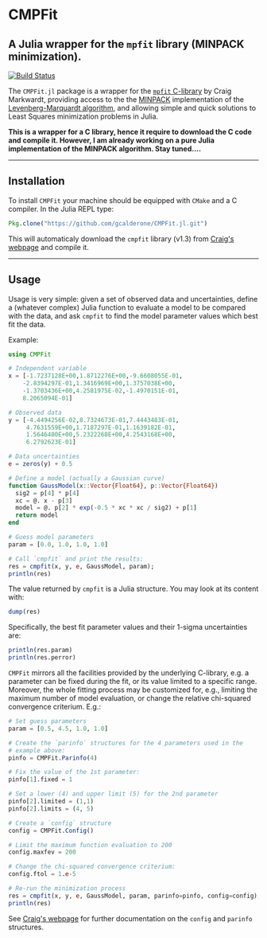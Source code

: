 # CMPFit
## A Julia wrapper for the `mpfit` library (MINPACK minimization).

[![Build Status](https://travis-ci.org/gcalderone/CMPFit.jl.svg?branch=master)](https://travis-ci.org/gcalderone/CMPFit.jl)

The `CMPFit.jl` package is a wrapper for
the
[`mpfit` C-library](https://www.physics.wisc.edu/~craigm/idl/cmpfit.html) by
Craig Markwardt, providing access to the
the [MINPACK](http://www.netlib.org/minpack/) implementation of
the
[Levenberg-Marquardt algorithm](https://en.wikipedia.org/wiki/Levenberg%E2%80%93Marquardt_algorithm),
and allowing simple and quick solutions to Least Squares minimization
problems in Julia.


**This is a wrapper for a C library, hence it require to download the
C code and compile it.  However, I am already
working on a pure Julia implementation of the MINPACK algorithm. Stay
tuned....**


-------

## Installation

To install `CMPFit` your machine should be equipped with `CMake` and a
C compiler.  In the Julia REPL type:

``` julia
Pkg.clone("https://github.com/gcalderone/CMPFit.jl.git")
```

This will automaticaly download the `cmpfit` library (v1.3)
from
[Craig's webpage](https://www.physics.wisc.edu/~craigm/idl/cmpfit.html) and
compile it.


-------

## Usage

Usage is very simple: given a set of observed data and uncertainties,
define a (whatever complex) Julia function to evaluate a model to be
compared with the data, and ask `cmpfit` to find the model parameter
values which best fit the data.

Example:

``` julia
using CMPFit

# Independent variable
x = [-1.7237128E+00,1.8712276E+00,-9.6608055E-01,
    -2.8394297E-01,1.3416969E+00,1.3757038E+00,
    -1.3703436E+00,4.2581975E-02,-1.4970151E-01,
    8.2065094E-01]

# Observed data
y = [-4.4494256E-02,8.7324673E-01,7.4443483E-01,
     4.7631559E+00,1.7187297E-01,1.1639182E-01,
     1.5646480E+00,5.2322268E+00,4.2543168E+00,
     6.2792623E-01]

# Data uncertainties
e = zeros(y) + 0.5

# Define a model (actually a Gaussian curve)
function GaussModel(x::Vector{Float64}, p::Vector{Float64})
  sig2 = p[4] * p[4]
  xc = @. x - p[3]
  model = @. p[2] * exp(-0.5 * xc * xc / sig2) + p[1]
  return model
end

# Guess model parameters
param = [0.0, 1.0, 1.0, 1.0]

# Call `cmpfit` and print the results:
res = cmpfit(x, y, e, GaussModel, param);
println(res)
```

The value returned by `cmpfit` is a Julia structure.  You may look at its
content with:
``` julia
dump(res)
```

Specifically, the best fit parameter values and their 1-sigma
uncertainties are:
``` Julia
println(res.param)
println(res.perror)
```

`CMPFit` mirrors all the facilities provided by the underlying
C-library, e.g. a parameter can be fixed during the fit, or its value
limited to a specific range. Moreover, the whole fitting process may
be customized for, e.g., limiting the maximum number of model
evaluation, or change the relative chi-squared convergence
criterium. E.g.:
``` Julia
# Set guess parameters
param = [0.5, 4.5, 1.0, 1.0]

# Create the `parinfo` structures for the 4 parameters used in the 
# example above:
pinfo = CMPFit.Parinfo(4)

# Fix the value of the 1st parameter:
pinfo[1].fixed = 1

# Set a lower (4) and upper limit (5) for the 2nd parameter
pinfo[2].limited = (1,1)
pinfo[2].limits = (4, 5)

# Create a `config` structure
config = CMPFit.Config()

# Limit the maximum function evaluation to 200
config.maxfev = 200

# Change the chi-squared convergence criterium:
config.ftol = 1.e-5

# Re-run the minimization process
res = cmpfit(x, y, e, GaussModel, param, parinfo=pinfo, config=config);
println(res)
```

See
[Craig's webpage](https://www.physics.wisc.edu/~craigm/idl/cmpfit.html) for
further documentation on the `config` and `parinfo` structures.

